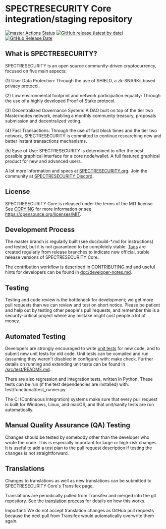 SPECTRESECURITY Core integration/staging repository
=====================================

[![master Actions Status](https://github.com/${projectName^}/${projectName}/workflows/CI%20Actions%20for%20SPECTRESECURITY/badge.svg)](https://github.com/${projectName^}/${projectName}/actions)
[![GitHub release (latest by date)](https://img.shields.io/github/v/release/PIVX-Project/spectresecurity?color=%235c4b7d&cacheSeconds=3600)](https://github.com/${projectName^}/${projectName}/releases)
[![GitHub Release Date](https://img.shields.io/github/release-date/PIVX-Project/spectresecurity?color=%235c4b7d&cacheSeconds=3600)](https://github.com/${projectName^}/${projectName}/releases)

## What is SPECTRESECURITY?

SPECTRESECURITY is an open source community-driven cryptocurrency, focused on five main aspects:

(1) User Data Protection: Through the use of SHIELD, a zk-SNARKs based privacy protocol.

(2) Low environmental footprint and network participation equality: Through the use of a highly developed Proof of Stake protocol.

(3) Decentralized Governance System: A DAO built on top of the tier two Masternodes network, enabling a monthly community treasury, proposals submission and decentralized voting.

(4) Fast Transactions: Through the use of fast block times and the tier two network, SPECTRESECURITY is committed to continue researching new and better instant transactions mechanisms.

(5) Ease of Use: SPECTRESECURITY is determined to offer the best possible graphical interface for a core node/wallet. A full featured graphical product for new and advanced users.

A lot more information and specs at [SPECTRESECURITY.org](https://www.spectresecurity.org/). Join the community at [SPECTRESECURITY Discord](https://discordapp.com/invite/jzqVsJd).

## License
SPECTRESECURITY Core is released under the terms of the MIT license. See [COPYING](https://github.com/${projectName^}/${projectName}/blob/master/COPYING) for more information or see https://opensource.org/licenses/MIT.

## Development Process

The master branch is regularly built (see doc/build-*.md for instructions) and tested, but it is not guaranteed to be completely stable. [Tags](https://github.com/${projectName^}/${projectName}/tags) are created regularly from release branches to indicate new official, stable release versions of SPECTRESECURITY Core.

The contribution workflow is described in [CONTRIBUTING.md](https://github.com/${projectName^}/${projectName}/blob/master/CONTRIBUTING.md) and useful hints for developers can be found in [doc/developer-notes.md](https://github.com/${projectName^}/${projectName}/blob/master/doc/developer-notes.md).

## Testing

Testing and code review is the bottleneck for development; we get more pull requests than we can review and test on short notice. Please be patient and help out by testing other people's pull requests, and remember this is a security-critical project where any mistake might cost people a lot of money.

## Automated Testing

Developers are strongly encouraged to write [unit tests](https://github.com/${projectName^}/${projectName}/blob/master/src/test/README.md) for new code, and to submit new unit tests for old code. Unit tests can be compiled and run (assuming they weren't disabled in configure) with: make check. Further details on running and extending unit tests can be found in [/src/test/README.md](https://github.com/${projectName^}/${projectName}/blob/master/src/test/README.md).

There are also regression and integration tests, written in Python. These tests can be run (if the test dependencies are installed) with: test/functional/test_runner.py`

The CI (Continuous Integration) systems make sure that every pull request is built for Windows, Linux, and macOS, and that unit/sanity tests are run automatically.

## Manual Quality Assurance (QA) Testing

Changes should be tested by somebody other than the developer who wrote the code. This is especially important for large or high-risk changes. It is useful to add a test plan to the pull request description if testing the changes is not straightforward.

## Translations

Changes to translations as well as new translations can be submitted to SPECTRESECURITY Core's Transifex page.

Translations are periodically pulled from Transifex and merged into the git repository. See the [translation process](https://github.com/${projectName^}/${projectName}/blob/master/doc/translation_process.md) for details on how this works.

Important: We do not accept translation changes as GitHub pull requests because the next pull from Transifex would automatically overwrite them again.
